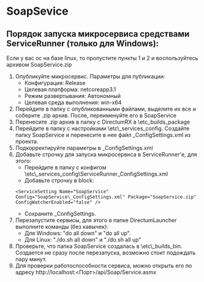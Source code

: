 # SoapSevice
## Порядок запуска микросервиса средствами ServiceRunner (только для Windows):
Если у вас ос на базе linux, то пропустите пункты 1 и 2 и воспользуйтесь архивом SoapService.zip
1. Опубликуйте микросервис. Параметры для публикации:
	* Конфигурация: Release
	* Целевая платформа: netcoreapp3.1
	* Режим развертывания: Автономный
	* Целевая среда выполнения: win-x64
2. Перейдите в папку с опубликованными файлами, выделите их все и соберите .zip архив. После, переименуйте его в SoapService
3. Перенесите .zip архив в папку с DirectumRX в \etc\_builds_package
4. Перейдите в папку с настройками \etc\\_services_config. Создайте папку SoapService и перенесите в нее файл _ConfigSettings.xml из проекта.
5. Подкорректируйте параметры в _ConfigSettings.xml
6. Добавьте строчку для запуска микросервиса в ServiceRunner'е, для этого:
	* Перейдите в папку с конфигом \etc\\_services_config\ServiceRunner\_ConfigSettings.xml
	* Добавьте строчку в block:
	```
	<ServiceSetting Name="SoapService" Config="SoapService\_ConfigSettings.xml" Package="SoapService.zip" ConfigWatcherEnabled="false" />
	```
	* Сохраните _ConfigSettings.
7. Перезапустите сервисы, для этого в папке DirectumLauncher выполните команды (без кавычек):
	* Для Windows: "do all down" и "do all up".
	* Для Linux: "./do.sh all down" и "./do.sh all up"
8. Проверьте, что папка SoapService создалась в \etc\\_builds_bin. Создается не сразу после перезапуска, возможно стоит подождать пару минут.
9. Для проверки работоспособности сервиса, можно открыть его по адресу http://localhost:<Порт>/api/Soap/Service.asmx
